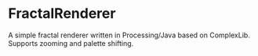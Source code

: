 # FractalRenderer
A simple fractal renderer written in Processing/Java based on ComplexLib. Supports zooming and palette shifting.
